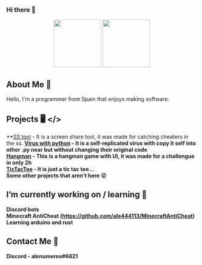 ### Hi there 👋
<p align='center'>
  <img src='https://cdn.iconscout.com/icon/free/png-512/python-14-569257.png' width="125" height="125">
  <img src='https://www.flaticon.com/svg/static/icons/svg/226/226777.svg' width='125' height='125'>
</p>

## About Me 📝
Hello, I'm a programmer from Spain that enjoys making software.

## Projects 🖥️ </>

**[SS tool](https://github.com/ale444113/MinecraftSSToolByNumbers) - It is a screen share tool, it was made for catching cheaters in the ss.
**[Virus with python](https://github.com/ale444113/viruswithpython) - It is a self-replicated virus with copy it self into other .py near but without changing their original code** <br>
**[Hangman](https://github.com/ale444113/hangman-ahorcado) - This is a hangman game with UI, it was made for a challengue in only 2h** <br>
**[TicTacToe](https://github.com/ale444113/TicTacToe) - It is just a tic tac toe...** <br>
**Some other projects that aren't here 😮** <br>

## I’m currently working on / learning 🔭
**Discord bots** <br>
**Minecraft AntiCheat (https://github.com/ale444113/MinecraftAntiCheat)** <br>
**Learning arduino and rust**<br>

## Contact Me 📱
**Discord - alenumeros#6621**<br>

<!--
**ale444113/ale444113** is a ✨ _special_ ✨ repository because its `README.md` (this file) appears on your GitHub profile.

Here are some ideas to get you started:

- 🔭 I’m currently working on ...
- 🌱 I’m currently learning ...
- 👯 I’m looking to collaborate on ...
- 🤔 I’m looking for help with ...
- 💬 Ask me about ...
- 📫 How to reach me: ...
- 😄 Pronouns: ...
- ⚡ Fun fact: ...
-->

